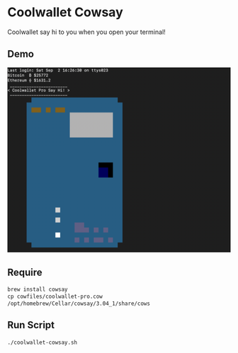 # Coolwallet Cowsay
Coolwallet say hi to you when you open your terminal!

## Demo
![coolwallet pro](./image/coolwallet-pro.png)

## Require

```
brew install cowsay
cp cowfiles/coolwallet-pro.cow /opt/homebrew/Cellar/cowsay/3.04_1/share/cows
```
## Run Script
```
./coolwallet-cowsay.sh
```